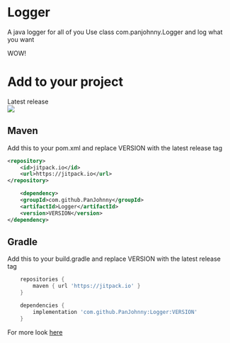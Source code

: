 # Logger
A java logger for all of you
Use class com.panjohnny.Logger and log what you want

WOW!
# Add to your project
Latest release <br>
[![](https://jitpack.io/v/PanJohnny/Logger.svg)](https://jitpack.io/#PanJohnny/Logger)
## Maven
Add this to your pom.xml and replace VERSION with the latest release tag
```xml
<repository>
    <id>jitpack.io</id>
    <url>https://jitpack.io</url>
</repository>
```
```xml
    <dependency>
    <groupId>com.github.PanJohnny</groupId>
    <artifactId>Logger</artifactId>
    <version>VERSION</version>
</dependency>
```

## Gradle
Add this to your build.gradle and replace VERSION with the latest release tag
```gradle
    repositories {
        maven { url 'https://jitpack.io' }
    }
```
```gradle
    dependencies {
        implementation 'com.github.PanJohnny:Logger:VERSION'
    }
```

For more look [here](https://jitpack.io/#PanJohnny/Logger)